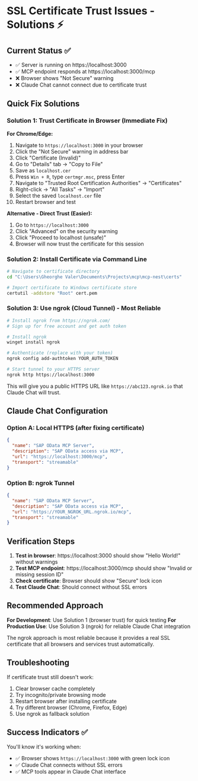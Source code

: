 # SSL Certificate Trust Issues - Solutions ⚡

## Current Status ✅
- ✅ Server is running on https://localhost:3000
- ✅ MCP endpoint responds at https://localhost:3000/mcp
- ❌ Browser shows "Not Secure" warning
- ❌ Claude Chat cannot connect due to certificate trust

## Quick Fix Solutions

### Solution 1: Trust Certificate in Browser (Immediate Fix)

**For Chrome/Edge:**
1. Navigate to `https://localhost:3000` in your browser
2. Click the "Not Secure" warning in address bar
3. Click "Certificate (Invalid)" 
4. Go to "Details" tab → "Copy to File"
5. Save as `localhost.cer`
6. Press `Win + R`, type `certmgr.msc`, press Enter
7. Navigate to "Trusted Root Certification Authorities" → "Certificates"
8. Right-click → "All Tasks" → "Import"
9. Select the saved `localhost.cer` file
10. Restart browser and test

**Alternative - Direct Trust (Easier):**
1. Go to `https://localhost:3000`
2. Click "Advanced" on the security warning
3. Click "Proceed to localhost (unsafe)"
4. Browser will now trust the certificate for this session

### Solution 2: Install Certificate via Command Line

```bash
# Navigate to certificate directory
cd "C:\Users\Gheorghe Valer\Documents\Projects\mcp\mcp-nest\certs"

# Import certificate to Windows certificate store
certutil -addstore "Root" cert.pem
```

### Solution 3: Use ngrok (Cloud Tunnel) - Most Reliable

```bash
# Install ngrok from https://ngrok.com/
# Sign up for free account and get auth token

# Install ngrok
winget install ngrok

# Authenticate (replace with your token)
ngrok config add-authtoken YOUR_AUTH_TOKEN

# Start tunnel to your HTTPS server
ngrok http https://localhost:3000
```

This will give you a public HTTPS URL like `https://abc123.ngrok.io` that Claude Chat will trust.

## Claude Chat Configuration

### Option A: Local HTTPS (after fixing certificate)
```json
{
  "name": "SAP OData MCP Server",
  "description": "SAP OData access via MCP",
  "url": "https://localhost:3000/mcp",
  "transport": "streamable"
}
```

### Option B: ngrok Tunnel
```json
{
  "name": "SAP OData MCP Server", 
  "description": "SAP OData access via MCP",
  "url": "https://YOUR_NGROK_URL.ngrok.io/mcp",
  "transport": "streamable"
}
```

## Verification Steps

1. **Test in browser**: https://localhost:3000 should show "Hello World!" without warnings
2. **Test MCP endpoint**: https://localhost:3000/mcp should show "Invalid or missing session ID"
3. **Check certificate**: Browser should show "Secure" lock icon
4. **Test Claude Chat**: Should connect without SSL errors

## Recommended Approach

**For Development**: Use Solution 1 (browser trust) for quick testing
**For Production Use**: Use Solution 3 (ngrok) for reliable Claude Chat integration

The ngrok approach is most reliable because it provides a real SSL certificate that all browsers and services trust automatically.

## Troubleshooting

If certificate trust still doesn't work:
1. Clear browser cache completely
2. Try incognito/private browsing mode  
3. Restart browser after installing certificate
4. Try different browser (Chrome, Firefox, Edge)
5. Use ngrok as fallback solution

## Success Indicators ✅

You'll know it's working when:
- ✅ Browser shows `https://localhost:3000` with green lock icon
- ✅ Claude Chat connects without SSL errors
- ✅ MCP tools appear in Claude Chat interface